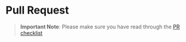 # Pull Request

> **Important Note**: Please make sure you have read through the [PR checklist](https://github.com/w3c/dpv/wiki/Contribution-Guide#PR-checklist)
